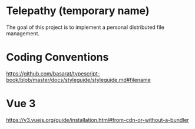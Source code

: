 # Telepathy (temporary name)

The goal of this project is to implement a personal distributed file management.

# Coding Conventions

https://github.com/basarat/typescript-book/blob/master/docs/styleguide/styleguide.md#filename

# Vue 3

https://v3.vuejs.org/guide/installation.html#from-cdn-or-without-a-bundler
